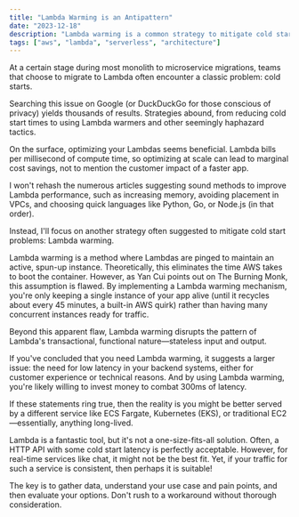 ```yaml
---
title: "Lambda Warming is an Antipattern"
date: "2023-12-18"
description: "Lambda warming is a common strategy to mitigate cold start times. But is it the right solution?"
tags: ["aws", "lambda", "serverless", "architecture"]
---
```


At a certain stage during most monolith to microservice migrations, teams that choose to migrate to Lambda often encounter a classic problem: cold starts.

Searching this issue on Google (or DuckDuckGo for those conscious of privacy) yields thousands of results. Strategies abound, from reducing cold start times to using Lambda warmers and other seemingly haphazard tactics.

On the surface, optimizing your Lambdas seems beneficial. Lambda bills per millisecond of compute time, so optimizing at scale can lead to marginal cost savings, not to mention the customer impact of a faster app.

I won't rehash the numerous articles suggesting sound methods to improve Lambda performance, such as increasing memory, avoiding placement in VPCs, and choosing quick languages like Python, Go, or Node.js (in that order).

Instead, I'll focus on another strategy often suggested to mitigate cold start problems: Lambda warming.

Lambda warming is a method where Lambdas are pinged to maintain an active, spun-up instance. Theoretically, this eliminates the time AWS takes to boot the container. However, as Yan Cui points out on The Burning Monk, this assumption is flawed. By implementing a Lambda warming mechanism, you're only keeping a single instance of your app alive (until it recycles about every 45 minutes, a built-in AWS quirk) rather than having many concurrent instances ready for traffic.

Beyond this apparent flaw, Lambda warming disrupts the pattern of Lambda's transactional, functional nature—stateless input and output.

If you've concluded that you need Lambda warming, it suggests a larger issue: the need for low latency in your backend systems, either for customer experience or technical reasons. And by using Lambda warming, you're likely willing to invest money to combat 300ms of latency.

If these statements ring true, then the reality is you might be better served by a different service like ECS Fargate, Kubernetes (EKS), or traditional EC2—essentially, anything long-lived.

Lambda is a fantastic tool, but it's not a one-size-fits-all solution. Often, a HTTP API with some cold start latency is perfectly acceptable. However, for real-time services like chat, it might not be the best fit. Yet, if your traffic for such a service is consistent, then perhaps it is suitable!

The key is to gather data, understand your use case and pain points, and then evaluate your options. Don't rush to a workaround without thorough consideration.
